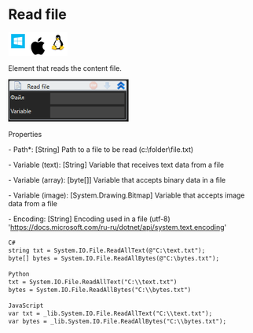 # Read file

![](<../../../.gitbook/assets/image (13).png>)

Element that reads the content file.

![](<../../../.gitbook/assets/1 (101).png>)

Properties

&#x20;\- Path\*: \[String] Path to a file to be read (c:\folder\file.txt)

&#x20;\- Variable (text): \[String] Variable that receives text data from a file

&#x20;\- Variable (array): \[byte\[]] Variable that accepts binary data in a file

&#x20;\- Variable (image): \[System.Drawing.Bitmap] Variable that accepts image data from a file

&#x20;\- Encoding: \[String] Encoding used in a file (utf-8) 'https://docs.microsoft.com/ru-ru/dotnet/api/system.text.encoding'

```
C#
string txt = System.IO.File.ReadAllText(@"C:\text.txt");
byte[] bytes = System.IO.File.ReadAllBytes(@"C:\bytes.txt");

Python
txt = System.IO.File.ReadAllText("C:\\text.txt")
bytes = System.IO.File.ReadAllBytes("C:\\bytes.txt")

JavaScript
var txt = _lib.System.IO.File.ReadAllText("C:\\text.txt");
var bytes = _lib.System.IO.File.ReadAllBytes("C:\\bytes.txt");
```
